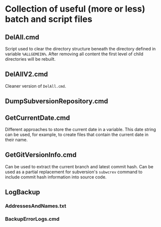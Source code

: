 # Collection of useful (more or less) batch and script files #
## DelAll.cmd ##
Script used to clear the directory structure beneath the directory defined in variable `%ALLGEMEIN%`. After removing all content the first level of child directories will be rebuilt.

## DelAllV2.cmd ##
Cleaner version of `DelAll.cmd`.

## DumpSubversionRepository.cmd ##

## GetCurrentDate.cmd ##
Different approaches to store the current date in a variable. This date string can be used, for example, to create files that contain the current date in their name.  

## GetGitVersionInfo.cmd ##
Can be used to extract the current branch and latest commit hash. Can be used as a partial replacement for subversion's `subwcrev` command to include commit hash information into source code.

## LogBackup ##
### AddressesAndNames.txt ###

### BackupErrorLogs.cmd ###
